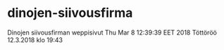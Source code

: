 # dinojen-siivousfirma
Dinojen siivousfirman weppisivut
Thu Mar  8 12:39:39 EET 2018
Töttöröö 12.3.2018 klo 19:43